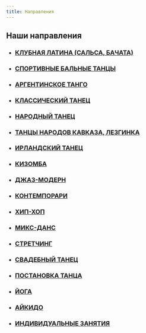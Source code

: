 ```yaml
---
title: Направления
---
```


## Наши направления

* ### [КЛУБНАЯ ЛАТИНА (САЛЬСА, БАЧАТА)](/courses/latina)

* ### [СПОРТИВНЫЕ БАЛЬНЫЕ ТАНЦЫ](/courses/ballroom_dancing)

* ### [АРГЕНТИНСКОЕ ТАНГО](/courses/tango)

* ### [КЛАССИЧЕСКИЙ ТАНЕЦ](/courses/classic_dance)

* ### [НАРОДНЫЙ ТАНЕЦ](/courses/country_dance)

* ### [ТАНЦЫ НАРОДОВ КАВКАЗА, ЛЕЗГИНКА](/courses/lezginka)

* ### [ИРЛАНДСКИЙ ТАНЕЦ](/courses/irish_dance)

* ### [КИЗОМБА](/courses/kizomba)

* ### [ДЖАЗ-МОДЕРН](/courses/jazz_modern)

* ### [КОНТЕМПОРАРИ](/courses/contemporary_dance)

* ### [ХИП-ХОП](/courses/hip_hop)

* ### [МИКС-ДАНС](/courses/mix_dance)

* ### [СТРЕТЧИНГ](/courses/stratching)

* ### [СВАДЕБНЫЙ ТАНЕЦ](/courses/wedding_dance)

* ### [ПОСТАНОВКА ТАНЦА](/courses/dance_make)

* ### [ЙОГА](/courses/yoga)

* ### [АЙКИДО](/courses/aikido)

* ### [ИНДИВИДУАЛЬНЫЕ ЗАНЯТИЯ](/courses/personal)


